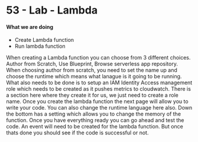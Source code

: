 # 53 - Lab - Lambda

#### What we are doing

* Create Lambda function 
* Run lambda function

When creating a Lambda function you can choose from 3 different choices. Author from Scratch, Use Blueprint, Browse serverless app repository. When choosing author from scratch, you need to set the name up and choose the runtime which means what lanague is it going to be running. What also needs to be done is to setup an IAM Identity Access management role which needs to be created as it pushes metrics to cloudwatch. There is a section here where they create it for us, we just need to create a role name. Once you create the lambda function the next page will allow you to write your code. You can also change the runtime language here also. Down the bottom has a setting which allows you to change the memory of the function. Once you have everything ready you can go ahead and test the code. An event will need to be created for the lambda function. But once thats done you should see if the code is successful or not. 



